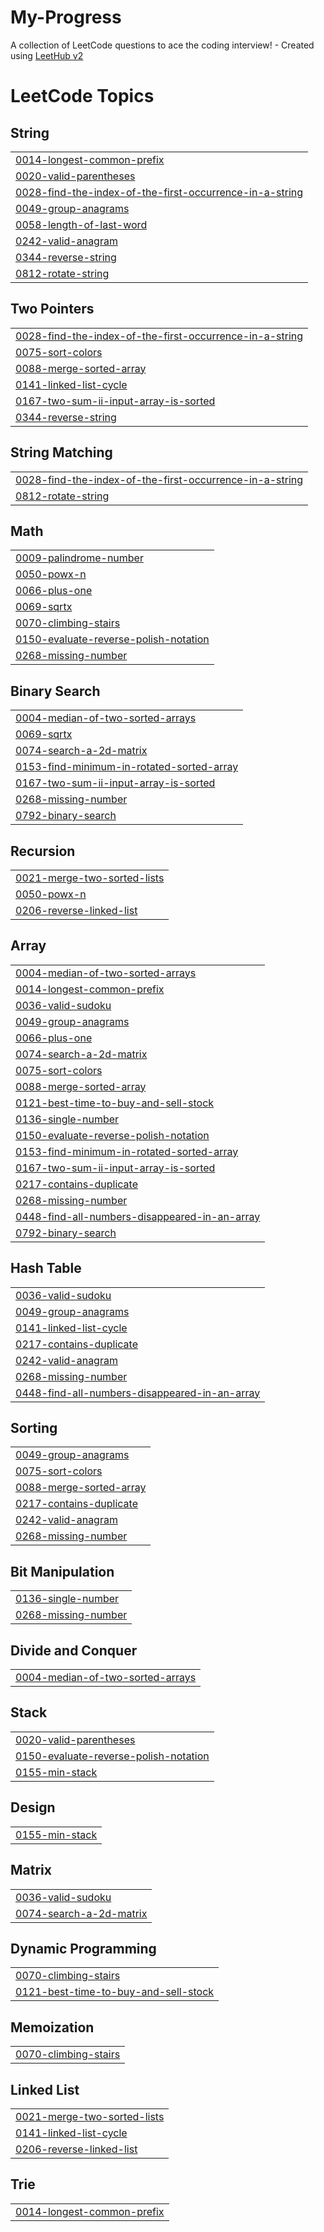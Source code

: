 # My-Progress
A collection of LeetCode questions to ace the coding interview! - Created using [LeetHub v2](https://github.com/arunbhardwaj/LeetHub-2.0)

<!---LeetCode Topics Start-->
# LeetCode Topics
## String
|  |
| ------- |
| [0014-longest-common-prefix](https://github.com/Manimaran-tech/My-Progress/tree/master/0014-longest-common-prefix) |
| [0020-valid-parentheses](https://github.com/Manimaran-tech/My-Progress/tree/master/0020-valid-parentheses) |
| [0028-find-the-index-of-the-first-occurrence-in-a-string](https://github.com/Manimaran-tech/My-Progress/tree/master/0028-find-the-index-of-the-first-occurrence-in-a-string) |
| [0049-group-anagrams](https://github.com/Manimaran-tech/My-Progress/tree/master/0049-group-anagrams) |
| [0058-length-of-last-word](https://github.com/Manimaran-tech/My-Progress/tree/master/0058-length-of-last-word) |
| [0242-valid-anagram](https://github.com/Manimaran-tech/My-Progress/tree/master/0242-valid-anagram) |
| [0344-reverse-string](https://github.com/Manimaran-tech/My-Progress/tree/master/0344-reverse-string) |
| [0812-rotate-string](https://github.com/Manimaran-tech/My-Progress/tree/master/0812-rotate-string) |
## Two Pointers
|  |
| ------- |
| [0028-find-the-index-of-the-first-occurrence-in-a-string](https://github.com/Manimaran-tech/My-Progress/tree/master/0028-find-the-index-of-the-first-occurrence-in-a-string) |
| [0075-sort-colors](https://github.com/Manimaran-tech/My-Progress/tree/master/0075-sort-colors) |
| [0088-merge-sorted-array](https://github.com/Manimaran-tech/My-Progress/tree/master/0088-merge-sorted-array) |
| [0141-linked-list-cycle](https://github.com/Manimaran-tech/My-Progress/tree/master/0141-linked-list-cycle) |
| [0167-two-sum-ii-input-array-is-sorted](https://github.com/Manimaran-tech/My-Progress/tree/master/0167-two-sum-ii-input-array-is-sorted) |
| [0344-reverse-string](https://github.com/Manimaran-tech/My-Progress/tree/master/0344-reverse-string) |
## String Matching
|  |
| ------- |
| [0028-find-the-index-of-the-first-occurrence-in-a-string](https://github.com/Manimaran-tech/My-Progress/tree/master/0028-find-the-index-of-the-first-occurrence-in-a-string) |
| [0812-rotate-string](https://github.com/Manimaran-tech/My-Progress/tree/master/0812-rotate-string) |
## Math
|  |
| ------- |
| [0009-palindrome-number](https://github.com/Manimaran-tech/My-Progress/tree/master/0009-palindrome-number) |
| [0050-powx-n](https://github.com/Manimaran-tech/My-Progress/tree/master/0050-powx-n) |
| [0066-plus-one](https://github.com/Manimaran-tech/My-Progress/tree/master/0066-plus-one) |
| [0069-sqrtx](https://github.com/Manimaran-tech/My-Progress/tree/master/0069-sqrtx) |
| [0070-climbing-stairs](https://github.com/Manimaran-tech/My-Progress/tree/master/0070-climbing-stairs) |
| [0150-evaluate-reverse-polish-notation](https://github.com/Manimaran-tech/My-Progress/tree/master/0150-evaluate-reverse-polish-notation) |
| [0268-missing-number](https://github.com/Manimaran-tech/My-Progress/tree/master/0268-missing-number) |
## Binary Search
|  |
| ------- |
| [0004-median-of-two-sorted-arrays](https://github.com/Manimaran-tech/My-Progress/tree/master/0004-median-of-two-sorted-arrays) |
| [0069-sqrtx](https://github.com/Manimaran-tech/My-Progress/tree/master/0069-sqrtx) |
| [0074-search-a-2d-matrix](https://github.com/Manimaran-tech/My-Progress/tree/master/0074-search-a-2d-matrix) |
| [0153-find-minimum-in-rotated-sorted-array](https://github.com/Manimaran-tech/My-Progress/tree/master/0153-find-minimum-in-rotated-sorted-array) |
| [0167-two-sum-ii-input-array-is-sorted](https://github.com/Manimaran-tech/My-Progress/tree/master/0167-two-sum-ii-input-array-is-sorted) |
| [0268-missing-number](https://github.com/Manimaran-tech/My-Progress/tree/master/0268-missing-number) |
| [0792-binary-search](https://github.com/Manimaran-tech/My-Progress/tree/master/0792-binary-search) |
## Recursion
|  |
| ------- |
| [0021-merge-two-sorted-lists](https://github.com/Manimaran-tech/My-Progress/tree/master/0021-merge-two-sorted-lists) |
| [0050-powx-n](https://github.com/Manimaran-tech/My-Progress/tree/master/0050-powx-n) |
| [0206-reverse-linked-list](https://github.com/Manimaran-tech/My-Progress/tree/master/0206-reverse-linked-list) |
## Array
|  |
| ------- |
| [0004-median-of-two-sorted-arrays](https://github.com/Manimaran-tech/My-Progress/tree/master/0004-median-of-two-sorted-arrays) |
| [0014-longest-common-prefix](https://github.com/Manimaran-tech/My-Progress/tree/master/0014-longest-common-prefix) |
| [0036-valid-sudoku](https://github.com/Manimaran-tech/My-Progress/tree/master/0036-valid-sudoku) |
| [0049-group-anagrams](https://github.com/Manimaran-tech/My-Progress/tree/master/0049-group-anagrams) |
| [0066-plus-one](https://github.com/Manimaran-tech/My-Progress/tree/master/0066-plus-one) |
| [0074-search-a-2d-matrix](https://github.com/Manimaran-tech/My-Progress/tree/master/0074-search-a-2d-matrix) |
| [0075-sort-colors](https://github.com/Manimaran-tech/My-Progress/tree/master/0075-sort-colors) |
| [0088-merge-sorted-array](https://github.com/Manimaran-tech/My-Progress/tree/master/0088-merge-sorted-array) |
| [0121-best-time-to-buy-and-sell-stock](https://github.com/Manimaran-tech/My-Progress/tree/master/0121-best-time-to-buy-and-sell-stock) |
| [0136-single-number](https://github.com/Manimaran-tech/My-Progress/tree/master/0136-single-number) |
| [0150-evaluate-reverse-polish-notation](https://github.com/Manimaran-tech/My-Progress/tree/master/0150-evaluate-reverse-polish-notation) |
| [0153-find-minimum-in-rotated-sorted-array](https://github.com/Manimaran-tech/My-Progress/tree/master/0153-find-minimum-in-rotated-sorted-array) |
| [0167-two-sum-ii-input-array-is-sorted](https://github.com/Manimaran-tech/My-Progress/tree/master/0167-two-sum-ii-input-array-is-sorted) |
| [0217-contains-duplicate](https://github.com/Manimaran-tech/My-Progress/tree/master/0217-contains-duplicate) |
| [0268-missing-number](https://github.com/Manimaran-tech/My-Progress/tree/master/0268-missing-number) |
| [0448-find-all-numbers-disappeared-in-an-array](https://github.com/Manimaran-tech/My-Progress/tree/master/0448-find-all-numbers-disappeared-in-an-array) |
| [0792-binary-search](https://github.com/Manimaran-tech/My-Progress/tree/master/0792-binary-search) |
## Hash Table
|  |
| ------- |
| [0036-valid-sudoku](https://github.com/Manimaran-tech/My-Progress/tree/master/0036-valid-sudoku) |
| [0049-group-anagrams](https://github.com/Manimaran-tech/My-Progress/tree/master/0049-group-anagrams) |
| [0141-linked-list-cycle](https://github.com/Manimaran-tech/My-Progress/tree/master/0141-linked-list-cycle) |
| [0217-contains-duplicate](https://github.com/Manimaran-tech/My-Progress/tree/master/0217-contains-duplicate) |
| [0242-valid-anagram](https://github.com/Manimaran-tech/My-Progress/tree/master/0242-valid-anagram) |
| [0268-missing-number](https://github.com/Manimaran-tech/My-Progress/tree/master/0268-missing-number) |
| [0448-find-all-numbers-disappeared-in-an-array](https://github.com/Manimaran-tech/My-Progress/tree/master/0448-find-all-numbers-disappeared-in-an-array) |
## Sorting
|  |
| ------- |
| [0049-group-anagrams](https://github.com/Manimaran-tech/My-Progress/tree/master/0049-group-anagrams) |
| [0075-sort-colors](https://github.com/Manimaran-tech/My-Progress/tree/master/0075-sort-colors) |
| [0088-merge-sorted-array](https://github.com/Manimaran-tech/My-Progress/tree/master/0088-merge-sorted-array) |
| [0217-contains-duplicate](https://github.com/Manimaran-tech/My-Progress/tree/master/0217-contains-duplicate) |
| [0242-valid-anagram](https://github.com/Manimaran-tech/My-Progress/tree/master/0242-valid-anagram) |
| [0268-missing-number](https://github.com/Manimaran-tech/My-Progress/tree/master/0268-missing-number) |
## Bit Manipulation
|  |
| ------- |
| [0136-single-number](https://github.com/Manimaran-tech/My-Progress/tree/master/0136-single-number) |
| [0268-missing-number](https://github.com/Manimaran-tech/My-Progress/tree/master/0268-missing-number) |
## Divide and Conquer
|  |
| ------- |
| [0004-median-of-two-sorted-arrays](https://github.com/Manimaran-tech/My-Progress/tree/master/0004-median-of-two-sorted-arrays) |
## Stack
|  |
| ------- |
| [0020-valid-parentheses](https://github.com/Manimaran-tech/My-Progress/tree/master/0020-valid-parentheses) |
| [0150-evaluate-reverse-polish-notation](https://github.com/Manimaran-tech/My-Progress/tree/master/0150-evaluate-reverse-polish-notation) |
| [0155-min-stack](https://github.com/Manimaran-tech/My-Progress/tree/master/0155-min-stack) |
## Design
|  |
| ------- |
| [0155-min-stack](https://github.com/Manimaran-tech/My-Progress/tree/master/0155-min-stack) |
## Matrix
|  |
| ------- |
| [0036-valid-sudoku](https://github.com/Manimaran-tech/My-Progress/tree/master/0036-valid-sudoku) |
| [0074-search-a-2d-matrix](https://github.com/Manimaran-tech/My-Progress/tree/master/0074-search-a-2d-matrix) |
## Dynamic Programming
|  |
| ------- |
| [0070-climbing-stairs](https://github.com/Manimaran-tech/My-Progress/tree/master/0070-climbing-stairs) |
| [0121-best-time-to-buy-and-sell-stock](https://github.com/Manimaran-tech/My-Progress/tree/master/0121-best-time-to-buy-and-sell-stock) |
## Memoization
|  |
| ------- |
| [0070-climbing-stairs](https://github.com/Manimaran-tech/My-Progress/tree/master/0070-climbing-stairs) |
## Linked List
|  |
| ------- |
| [0021-merge-two-sorted-lists](https://github.com/Manimaran-tech/My-Progress/tree/master/0021-merge-two-sorted-lists) |
| [0141-linked-list-cycle](https://github.com/Manimaran-tech/My-Progress/tree/master/0141-linked-list-cycle) |
| [0206-reverse-linked-list](https://github.com/Manimaran-tech/My-Progress/tree/master/0206-reverse-linked-list) |
## Trie
|  |
| ------- |
| [0014-longest-common-prefix](https://github.com/Manimaran-tech/My-Progress/tree/master/0014-longest-common-prefix) |
<!---LeetCode Topics End-->